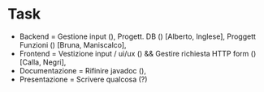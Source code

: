 # Task

+ Backend = Gestione input (), Progett. DB () [Alberto, Inglese], Proggett Funzioni () [Bruna, Maniscalco],  
+ Frontend = Vestizione input / ui/ux () && Gestire richiesta HTTP form ()[Calla, Negri],
+ Documentazione = Rifinire javadoc (),
+ Presentazione =  Scrivere qualcosa (?)

